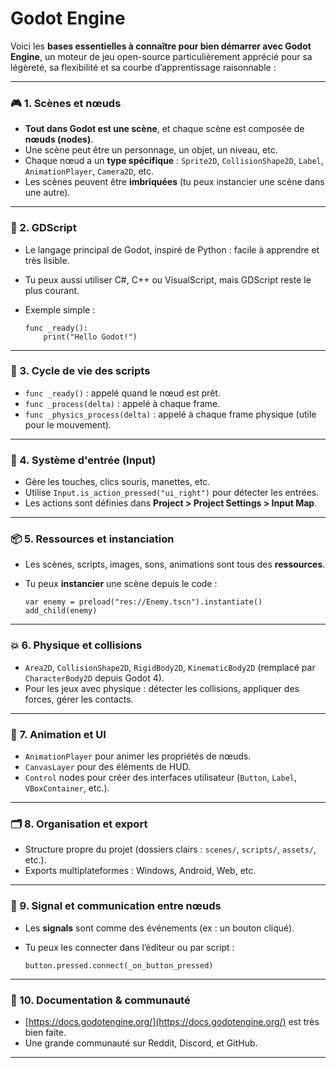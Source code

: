 # Godot Engine 

Voici les **bases essentielles à connaître pour bien démarrer avec Godot Engine**, un moteur de jeu open-source particulièrement apprécié pour sa légèreté, sa flexibilité et sa courbe d’apprentissage raisonnable :

---

### 🎮 1. **Scènes et nœuds**

* **Tout dans Godot est une scène**, et chaque scène est composée de **nœuds (nodes)**.
* Une scène peut être un personnage, un objet, un niveau, etc.
* Chaque nœud a un **type spécifique** : `Sprite2D`, `CollisionShape2D`, `Label`, `AnimationPlayer`, `Camera2D`, etc.
* Les scènes peuvent être **imbriquées** (tu peux instancier une scène dans une autre).

---

### 📜 2. **GDScript**

* Le langage principal de Godot, inspiré de Python : facile à apprendre et très lisible.
* Tu peux aussi utiliser C#, C++ ou VisualScript, mais GDScript reste le plus courant.
* Exemple simple :

  ```gdscript
  func _ready():
      print("Hello Godot!")
  ```

---

### 🧠 3. **Cycle de vie des scripts**

* `func _ready()` : appelé quand le nœud est prêt.
* `func _process(delta)` : appelé à chaque frame.
* `func _physics_process(delta)` : appelé à chaque frame physique (utile pour le mouvement).

---

### 🎯 4. **Système d'entrée (Input)**

* Gère les touches, clics souris, manettes, etc.
* Utilise `Input.is_action_pressed("ui_right")` pour détecter les entrées.
* Les actions sont définies dans **Project > Project Settings > Input Map**.

---

### 📦 5. **Ressources et instanciation**

* Les scènes, scripts, images, sons, animations sont tous des **ressources**.
* Tu peux **instancier** une scène depuis le code :

  ```gdscript
  var enemy = preload("res://Enemy.tscn").instantiate()
  add_child(enemy)
  ```

---

### 💥 6. **Physique et collisions**

* `Area2D`, `CollisionShape2D`, `RigidBody2D`, `KinematicBody2D` (remplacé par `CharacterBody2D` depuis Godot 4).
* Pour les jeux avec physique : détecter les collisions, appliquer des forces, gérer les contacts.

---

### 🎨 7. **Animation et UI**

* `AnimationPlayer` pour animer les propriétés de nœuds.
* `CanvasLayer` pour des éléments de HUD.
* `Control` nodes pour créer des interfaces utilisateur (`Button`, `Label`, `VBoxContainer`, etc.).

---

### 🗂 8. **Organisation et export**

* Structure propre du projet (dossiers clairs : `scenes/`, `scripts/`, `assets/`, etc.).
* Exports multiplateformes : Windows, Android, Web, etc.

---

### 🔄 9. **Signal et communication entre nœuds**

* Les **signals** sont comme des événements (ex : un bouton cliqué).
* Tu peux les connecter dans l’éditeur ou par script :

  ```gdscript
  button.pressed.connect(_on_button_pressed)
  ```

---

### 📘 10. **Documentation & communauté**

* [https://docs.godotengine.org/](https://docs.godotengine.org/) est très bien faite.
* Une grande communauté sur Reddit, Discord, et GitHub.

---
